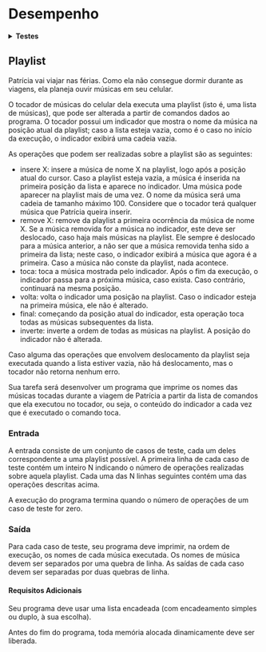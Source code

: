 # <b>Desempenho</b>

<details><summary><b>Testes</b></summary><p>

01:  saída correta.
02:  saída correta.
03:  saída correta.
04:  saída correta.
05:  saída correta.
06:  saída correta.

Número de casos-de-teste: 6.
Casos-de-teste bem sucedidos: 6.
<b>Acerto: 100%</b>

</p></details>

## <b>Playlist</b>

Patrícia vai viajar nas férias. Como ela não consegue dormir durante as viagens, ela planeja ouvir músicas em seu celular.

O tocador de músicas do celular dela executa uma playlist (isto é, uma lista de músicas), que pode ser alterada a partir de comandos dados ao programa. O tocador possui um indicador que mostra o nome da música na posição atual da playlist; caso a lista esteja vazia, como é o caso no início da execução, o indicador exibirá uma cadeia vazia.

As operações que podem ser realizadas sobre a playlist são as seguintes:

- insere X: insere a música de nome X na playlist, logo após a posição atual do cursor. Caso a playlist esteja vazia, a música é inserida na primeira posição da lista e aparece no indicador. Uma música pode aparecer na playlist mais de uma vez. O nome da música será uma cadeia de tamanho máximo 100. Considere que o tocador terá qualquer música que Patrícia queira inserir.
- remove X: remove da playlist a primeira ocorrência da música de nome X. Se a música removida for a música no indicador, este deve ser deslocado, caso haja mais músicas na playlist. Ele sempre é deslocado para a música anterior, a não ser que a música removida tenha sido a primeira da lista; neste caso, o indicador exibirá a música que agora é a primeira. Caso a música não conste da playlist, nada acontece.
- toca: toca a música mostrada pelo indicador. Após o fim da execução, o indicador passa para a próxima música, caso exista. Caso contrário, continuará na mesma posição.
- volta: volta o indicador uma posição na playlist. Caso o indicador esteja na primeira música, ele não é alterado.
- final: começando da posição atual do indicador, esta operação toca todas as músicas subsequentes da lista.
- inverte: inverte a ordem de todas as músicas na playlist. A posição do indicador não é alterada.

Caso alguma das operações que envolvem deslocamento da playlist seja executada quando a lista estiver vazia, não há deslocamento, mas o tocador não retorna nenhum erro.

Sua tarefa será desenvolver um programa que imprime os nomes das músicas tocadas durante a viagem de Patrícia a partir da lista de comandos que ela executou no tocador, ou seja, o conteúdo do indicador a cada vez que é executado o comando toca.

### <b>Entrada</b>

A entrada consiste de um conjunto de casos de teste, cada um deles correspondente a uma playlist possível. A primeira linha de cada caso de teste contém um inteiro N indicando o número de operações realizadas sobre aquela playlist.
Cada uma das N linhas seguintes contém uma das operações descritas acima.

A execução do programa termina quando o número de operações de um caso de teste for zero.

### <b>Saída</b>

Para cada caso de teste, seu programa deve imprimir, na ordem de execução, os nomes de cada música executada. Os nomes de música devem ser separados por uma quebra de linha. As saídas de cada caso devem ser separadas por duas quebras de linha.

#### <b>Requisitos Adicionais</b>

Seu programa deve usar uma lista encadeada (com encadeamento simples ou duplo, à sua escolha).

Antes do fim do programa, toda memória alocada dinamicamente deve ser liberada.